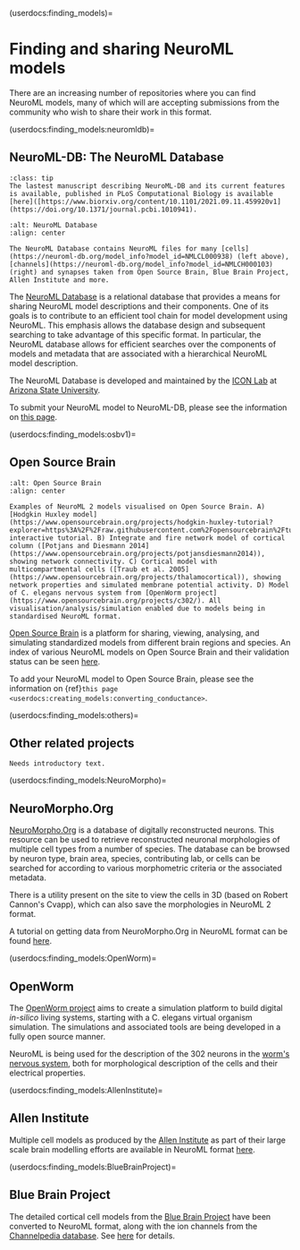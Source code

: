 (userdocs:finding_models)=
# Finding and sharing NeuroML models


There are an increasing number of repositories where you can find NeuroML models, many of which will are accepting submissions from the community who wish to share their work in this format.

(userdocs:finding_models:neuromldb)=
## NeuroML-DB: The NeuroML Database

```{admonition} Read the NeuroML-DB paper!
:class: tip
The lastest manuscript describing NeuroML-DB and its current features is available, published in PLoS Computational Biology is available [here]([https://www.biorxiv.org/content/10.1101/2021.09.11.459920v1](https://doi.org/10.1371/journal.pcbi.1010941).
```

```{figure} ../images/NML-DB.png
:alt: NeuroML Database
:align: center

The NeuroML Database contains NeuroML files for many [cells](https://neuroml-db.org/model_info?model_id=NMLCL000938) (left above), [channels](https://neuroml-db.org/model_info?model_id=NMLCH000103) (right) and synapses taken from Open Source Brain, Blue Brain Project, Allen Institute and more.  

```

The [NeuroML Database](https://neuroml-db.org/) is a relational database that provides a means for sharing NeuroML model descriptions and their components.
One of its goals is to contribute to an efficient tool chain for model development using NeuroML.
This emphasis allows the database design and subsequent searching to take advantage of this specific format.
In particular, the NeuroML database allows for efficient searches over the components of models and metadata that are associated with a hierarchical NeuroML model description.

The NeuroML Database is developed and maintained by the [ICON Lab](https://iconlab.asu.edu/) at [Arizona State University](https://asu.edu/).

To submit your NeuroML model to NeuroML-DB, please see the information on [this page](https://neuroml-db.org/about).


(userdocs:finding_models:osbv1)=
## Open Source Brain

```{figure} ../images/OSBv1.png
:alt: Open Source Brain
:align: center

Examples of NeuroML 2 models visualised on Open Source Brain. A) [Hodgkin Huxley model](https://www.opensourcebrain.org/projects/hodgkin-huxley-tutorial?explorer=https%3A%2F%2Fraw.githubusercontent.com%2Fopensourcebrain%2Ftutorials%2Fdevelopment%2Fmodels%2FhodgkinHuxley%2FGEPPETTO.json) interactive tutorial. B) Integrate and fire network model of cortical column ([Potjans and Diesmann 2014](https://www.opensourcebrain.org/projects/potjansdiesmann2014)), showing network connectivity. C) Cortical model with multicompartmental cells ([Traub et al. 2005](https://www.opensourcebrain.org/projects/thalamocortical)), showing network properties and simulated membrane potential activity. D) Model of C. elegans nervous system from [OpenWorm project](https://www.opensourcebrain.org/projects/c302/). All visualisation/analysis/simulation enabled due to models being in standardised NeuroML format.

```

[Open Source Brain](https://www.opensourcebrain.org) is a platform for sharing, viewing, analysing, and simulating standardized models from different brain regions and species.
An index of various NeuroML models on Open Source Brain and their validation status can be seen [here](https://github.com/OpenSourceBrain/.github/blob/main/testsheet/README.md).

To add your NeuroML model to Open Source Brain, please see the information on {ref}`this page <userdocs:creating_models:converting_conductance>`.

(userdocs:finding_models:others)=
## Other related projects
```{note}
Needs introductory text.
```

(userdocs:finding_models:NeuroMorpho)=
## NeuroMorpho.Org


[NeuroMorpho.Org](https://neuromorpho.org) is a database of digitally reconstructed neurons. This resource can be used to retrieve reconstructed neuronal morphologies of multiple cell types from a number of species. The database can be browsed by neuron type, brain area, species, contributing lab, or cells can be searched for according to various morphometric criteria or the associated metadata.

There is a utility present on the site to view the cells in 3D (based on Robert Cannon's Cvapp), which can also save the morphologies in NeuroML 2 format.

A tutorial on getting data from NeuroMorpho.Org in NeuroML format can be found [here](https://github.com/NeuralEnsemble/NeuroinformaticsTutorial/blob/master/Exercises/Exercise1_NeuroMorpho_to_OSB.md).


(userdocs:finding_models:OpenWorm)=
## OpenWorm

The [OpenWorm project](http://www.openworm.org) aims to create a simulation platform to build digital <i>in-silico</i> living systems, starting with a C. elegans virtual organism simulation. The simulations and associated tools are being developed in a fully open source manner.

NeuroML is being used for the description of the 302 neurons in the [worm's nervous system](https://www.opensourcebrain.org/projects/c302/), both for morphological description of the cells and their electrical properties.



(userdocs:finding_models:AllenInstitute)=
## Allen Institute

Multiple cell models as produced by the [Allen Institute](https://alleninstitute.org/) as part of their large scale brain modelling efforts are available in NeuroML format [here](https://github.com/OpenSourceBrain/AllenInstituteNeuroML).


(userdocs:finding_models:BlueBrainProject)=
## Blue Brain Project

The detailed cortical cell models from the [Blue Brain Project](http://bluebrain.epfl.ch) have been converted to NeuroML format, along with the ion channels from the [Channelpedia database](https://channelpedia.epfl.ch). See [here](https://github.com/OpenSourceBrain/BlueBrainProjectShowcase) for details.
